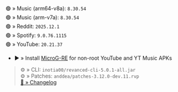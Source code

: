 🟢 » Music (arm64-v8a): `8.30.54`  
🟢 » Music (arm-v7a): `8.30.54`  
🟢 » Reddit: `2025.12.1`  
🟢 » Spotify: `9.0.76.1115`  
🟢 » YouTube: `20.21.37`  

- ▶️ » Install [MicroG-RE](https://github.com/WSTxda/MicroG-RE/releases) for non-root YouTube and YT Music APKs
  
> ⚙️ » CLI: `inotia00/revanced-cli-5.0.1-all.jar`  
> ⚙️ » Patches: `anddea/patches-3.12.0-dev.11.rvp`  
[🔗 » Changelog](https://github.com/anddea/revanced-patches/releases/tag/v3.12.0-dev.11)  
